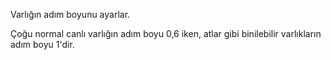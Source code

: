 Varlığın adım boyunu ayarlar.

Çoğu normal canlı varlığın adım boyu 0,6 iken, atlar gibi binilebilir varlıkların adım boyu 1'dir.